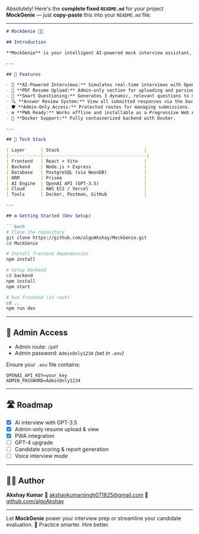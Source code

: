 Absolutely! Here's the **complete fixed `README.md`** for your project **MockGenie** — just **copy-paste** this into your `README.md` file:

---

````markdown
# MockGenie 🤖🎯

## Introduction

**MockGenie** is your intelligent AI-powered mock interview assistant, designed to simulate realistic technical interviews in React and Node.js. Whether you're a job seeker looking to sharpen your skills or a recruiter aiming to assess candidates, MockGenie makes the process seamless, efficient, and powerful.

---

## 🚀 Features

- 🎤 **AI-Powered Interviews:** Simulates real-time interviews with OpenAI (GPT-3.5).
- 📄 **PDF Resume Upload:** Admin-only section for uploading and parsing resumes.
- 🧠 **Smart Questioning:** Generates 3 dynamic, relevant questions to minimize token usage.
- 🔍 **Answer Review System:** View all submitted responses via the backend dashboard.
- 🛡️ **Admin-Only Access:** Protected routes for managing submissions.
- ⚙️ **PWA Ready:** Works offline and installable as a Progressive Web App.
- 🐳 **Docker Support:** Fully containerized backend with Docker.

---

## 🧠 Tech Stack

| Layer      | Stack                                |
|------------|---------------------------------------|
| Frontend   | React + Vite                         |
| Backend    | Node.js + Express                    |
| Database   | PostgreSQL (via NeonDB)              |
| ORM        | Prisma                               |
| AI Engine  | OpenAI API (GPT-3.5)                 |
| Cloud      | AWS EC2 / Vercel                     |
| Tools      | Docker, Postman, GitHub              |

---

## ⚙️ Getting Started (Dev Setup)

```bash
# Clone the repository
git clone https://github.com/algoAkshay/MockGenie.git
cd MockGenie

# Install frontend dependencies
npm install

# Setup backend
cd backend
npm install
npm start

# Run frontend (in root)
cd ..
npm run dev
````

---

## 🔐 Admin Access

* Admin route: `/pdf`
* Admin password: `AdminOnly1234` *(set in `.env`)*

Ensure your `.env` file contains:

```
OPENAI_API_KEY=your_key
ADMIN_PASSWORD=AdminOnly1234
```

---

## 🛣 Roadmap

* [x] AI interview with GPT-3.5
* [x] Admin-only resume upload & view
* [x] PWA integration
* [ ] GPT-4 upgrade
* [ ] Candidate scoring & report generation
* [ ] Voice interview mode

---

## 👨‍💻 Author

**Akshay Kumar**
📧 [akshaykumarsingh071825@gmail.com](mailto:akshaykumarsingh071825@gmail.com)
🔗 [github.com/algoAkshay](https://github.com/algoAkshay)



---

Let **MockGenie** power your interview prep or streamline your candidate evaluation.
🧠 Practice smarter. Hire better.


